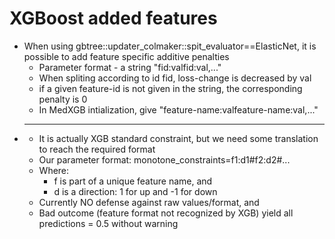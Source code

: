 # XGBoost added features
  - When using gbtree::updater_colmaker::spit_evaluator==ElasticNet, it is possible to add feature specific additive penalties
    - Parameter format - a string "fid:valfid:val,..."
    - When spliting according to id fid, loss-change is decreased by val
    - if a given feature-id is not given in the string, the corresponding penalty is 0
    - In MedXGB intialization, give "feature-name:valfeature-name:val,..."
 
- ****
  - It is actually XGB standard constraint, but we need some translation to reach the required format
  - Our parameter format: monotone_constraints=f1:d1#f2:d2#...
  - Where:
    - f is part of a unique feature name, and
    - d is a direction: 1 for up and -1 for down
  - Currently NO defense against raw values/format, and
  - Bad outcome (feature format not recognized by XGB) yield all predictions = 0.5 without warning
